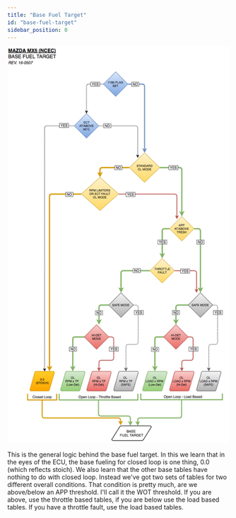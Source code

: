 ```yaml
---
title: "Base Fuel Target"
id: "base-fuel-target"
sidebar_position: 0
---
```


![](/images/image138.png)

This is the general logic behind the base fuel target. In this we learn that in the eyes of the ECU, the base fueling for closed loop is one thing, 0.0 (which reflects stoich). We also learn that the other base tables have nothing to do with closed loop. Instead we've got two sets of tables for two different overall conditions. That condition is pretty much, are we above/below an APP threshold. I'll call it the WOT threshold. If you are above, use the throttle based tables, if you are below use the load based tables. If you have a throttle fault, use the load based tables.
